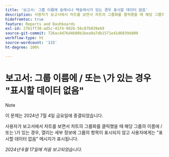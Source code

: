 ```yaml
---
title: '보고서: 그룹 이름에 슬래시나 백슬래시가 있는 경우 표시할 데이터 없음'
description: 사용자가 보고서에서 차트를 보면서 차트의 그룹화를 클릭했을 때 해당 그룹의 이름에 슬래시 또는 백슬래시가 있는 경우, 열리는 세부 정보에 그룹의 항목이 표시되지 않고 사용자에게는 표시할 데이터가 없다는 메시지가 표시됩니다.
hidefromtoc: true
feature: Reports and Dashboards
exl-id: 27b1ff30-ad5c-41f4-992b-56c87b939e69
source-git-commit: 726ac4d76d4600b1bea9a7db1571e41d6039dd00
workflow-type: ht
source-wordcount: '133'
ht-degree: 100%

---
```


# 보고서: 그룹 이름에 / 또는 \가 있는 경우 &quot;표시할 데이터 없음&quot;

>[!NOTE]
>
>이 문제는 2024년 7월 4일 금요일에 종결되었습니다.

사용자가 보고서에서 차트를 보면서 차트의 그룹화를 클릭했을 때 해당 그룹의 이름에 / 또는 \가 있는 경우, 열리는 세부 정보에 그룹의 항목이 표시되지 않고 사용자에게는 &quot;표시할 데이터 없음&quot; 메시지가 표시됩니다.

_2024년 6월 17일에 처음 보고되었습니다._
